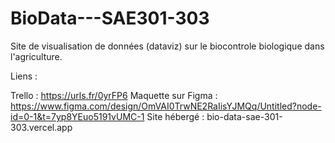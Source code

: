 # BioData---SAE301-303
Site de visualisation de données (dataviz) sur le biocontrole biologique dans l'agriculture.

Liens : 

Trello : https://urls.fr/0yrFP6
Maquette sur Figma : https://www.figma.com/design/OmVAI0TrwNE2RaIisYJMQq/Untitled?node-id=0-1&t=7yp8YEuo5191vUMC-1
Site hébergé : bio-data-sae-301-303.vercel.app
